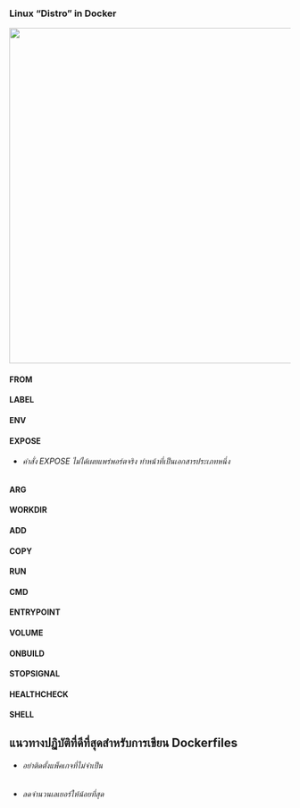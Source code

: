 ### Linux “Distro” in Docker

<p align="center">
  <img src="https://user-images.githubusercontent.com/15135199/114679645-8fb91b80-9d36-11eb-8137-d698ed262333.JPG" width="600">
</p>

#### FROM

#### LABEL

#### ENV

#### EXPOSE

- ###### คำสั่ง EXPOSE ไม่ได้เผยแพร่พอร์ตจริง ทำหน้าที่เป็นเอกสารประเภทหนึ่ง

#### ARG

#### WORKDIR

#### ADD

#### COPY

#### RUN

#### CMD

#### ENTRYPOINT

#### VOLUME

#### ONBUILD

#### STOPSIGNAL

#### HEALTHCHECK

#### SHELL

## แนวทางปฏิบัติที่ดีที่สุดสำหรับการเขียน Dockerfiles

- ###### อย่าติดตั้งแพ็คเกจที่ไม่จำเป็น

- ###### ลดจำนวนเลเยอร์ให้น้อยที่สุด

